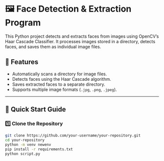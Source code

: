 # 🖼️ Face Detection & Extraction Program

This Python project detects and extracts faces from images using OpenCV’s Haar Cascade Classifier. It processes images stored in a directory, detects faces, and saves them as individual image files.

## 📌 Features
- Automatically scans a directory for image files.
- Detects faces using the Haar Cascade algorithm.
- Saves extracted faces to a separate directory.
- Supports multiple image formats (`.jpg`, `.png`, `.jpeg`).

---

## 🚀 Quick Start Guide

### 1️⃣ **Clone the Repository**
```sh
git clone https://github.com/your-username/your-repository.git
cd your-repository
python -m venv newenv
pip install -r requirements.txt
python script.py
